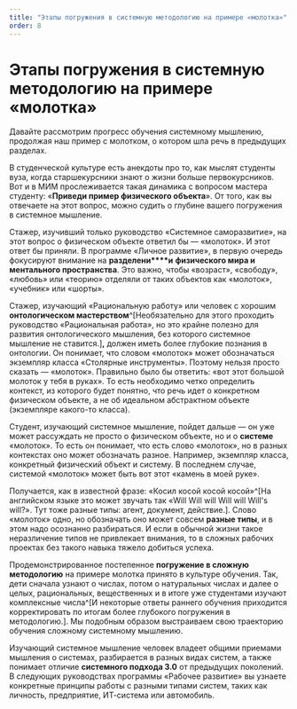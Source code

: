 ```yaml
---
title: "Этапы погружения в системную методологию на примере «молотка»"
order: 8
---
```


# Этапы погружения в системную методологию на примере «молотка»

Давайте рассмотрим прогресс обучения системному мышлению, продолжая наш пример с молотком, о котором шла речь в предыдущих разделах.

В студенческой культуре есть анекдоты про то, как мыслят студенты вуза, когда старшекурсники знают о жизни больше первокурсников. Вот и в МИМ прослеживается такая динамика с вопросом мастера студенту: «**Приведи пример физического объекта**». От того, как вы отвечаете на этот вопрос, можно судить о глубине вашего погружения в системное мышление.

Стажер, изучивший только руководство «Системное саморазвитие», на этот вопрос о физическом объекте ответил бы — «молоток». И этот ответ бы приняли. В программе «Личное развитие», в первую очередь фокусируют внимание на **разделени****и** **физического мира и ментального пространства**. Это важно, чтобы «возраст», «свободу», «любовь» или «теорию» отделяли от таких объектов как «молоток», «учебник» или «шорты».

Стажер, изучающий «Рациональную работу» или человек с хорошим **онтологическом мастерством**^[Необязательно для этого проходить руководство «Рациональная работа», но это крайне полезно для развития онтологического мышления, без которого системное мышление не ставится.]**,** должен иметь более глубокие познания в онтологии. Он понимает, что словом «молоток» может обозначаться экземпляр класса «Столярные инструменты». Поэтому нельзя просто сказать — «молоток». Правильно было бы ответить: «вот этот большой молоток у тебя в руках». То есть необходимо четко определить контекст, из которого будет понятно, что речь идет о конкретном физическом объекте, а не об идеальном абстрактном объекте (экземпляре какого-то класса).

Студент, изучающий системное мышление, пойдет дальше — он уже может рассуждать не просто о физическом объекте, но и о **системе** «молоток». То есть он понимает, что есть слово «молоток», но в разных контекстах оно может обозначать разное. Например, экземпляр класса, конкретный физический объект и систему. В последнем случае, системой «молоток» может быть вот этот «камень в моей руке».

Получается, как в известной фразе: «Косил косой косой косой»^[На английском языке это может звучать так «Will Will will Will will Will's will?». Тут тоже разные типы: агент, документ, действие.]. Слово «молоток» одно, но обозначать оно может совсем **разные типы**, и в этом надо осознанно разбираться. И если в обычной жизни такое неразличение типов не привлекает внимания, то в сложных рабочих проектах без такого навыка тяжело добиться успеха.

Продемонстрированное постепенное **погружение в сложную методологию** на примере молотка принято в культуре обучения. Так, дети сначала узнают о числах, потом о натуральных числах и далее о целых, рациональных, вещественных и в итоге уже студентами изучают комплексные числа^[И некоторые ответы раннего обучения приходится корректировать по итогам более глубокого погружения в методологию.]. Мы подобным образом выстраиваем свою траекторию обучения сложному системному мышлению.

Изучающий системное мышление человек владеет общими приемами мышления о системах, разбирается в разных видах систем, а также понимает отличие **системного подхода 3.0** от предыдущих поколений. В следующих руководствах программы «Рабочее развитие» вы узнаете конкретные принципы работы с разными типами систем, таких как личность, предприятие, ИТ-система или автомобиль.